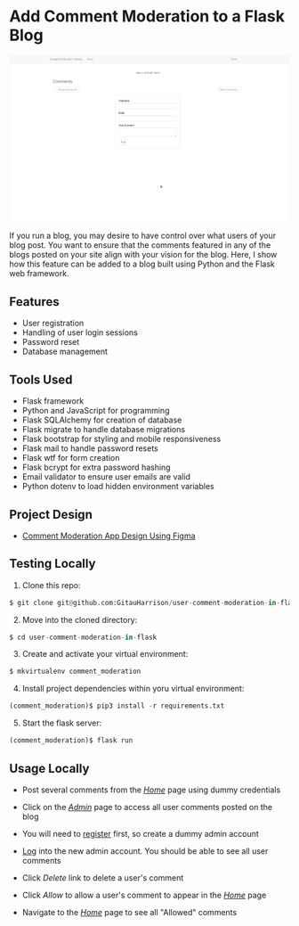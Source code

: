 # Add Comment Moderation to a Flask Blog

![User Comment Moderation](app/static/images/user_comment_moderation.gif)

If you run a blog, you may desire to have control over what users of your blog post. You want to ensure that the comments featured in any of the blogs posted on your site align with your vision for the blog. Here, I show how this feature can be added to a blog built using Python and the Flask web framework.

## Features

* User registration
* Handling of user login sessions
* Password reset 
* Database management

## Tools Used

* Flask framework
* Python and JavaScript for programming
* Flask SQLAlchemy for creation of database
* Flask migrate to handle database migrations
* Flask bootstrap for styling and mobile responsiveness
* Flask mail to handle password resets
* Flask wtf for form creation
* Flask bcrypt for extra password hashing
* Email validator to ensure user emails are valid
* Python dotenv to load hidden environment variables

## Project Design

* [Comment Moderation App Design Using Figma](https://www.figma.com/proto/M6vfs6SOptVVh1WgmGgQxa/Comment-Moderation-Demo?node-id=1%3A2&scaling=min-zoom&page-id=0%3A1)

## Testing Locally

1. Clone this repo:

```python
$ git clone git@github.com:GitauHarrison/user-comment-moderation-in-flask.git
```

2. Move into the cloned directory:

```python
$ cd user-comment-moderation-in-flask
```

3. Create and activate your virtual environment:

```python
$ mkvirtualenv comment_moderation
```

4. Install project dependencies within yoru virtual environment:

```python
(comment_moderation)$ pip3 install -r requirements.txt
```

5. Start the flask server:

```python
(comment_moderation)$ flask run
```

## Usage Locally

* Post several comments from the [_Home_](http://127.0.0.1:5000/home) page using dummy credentials

* Click on the [_Admin_](http://127.0.0.1:5000/login?next=%2Fadmin) page to access all user comments posted on the blog

* You will need to [register](http://127.0.0.1:5000/register) first, so create a dummy admin account

* [Log](http://127.0.0.1:5000/login?next=%2Fadmin) into the new admin account. You should be able to see all user comments

* Click _Delete_ link to delete a user's comment

* Click _Allow_ to allow a user's comment to appear in the [_Home_](http://127.0.0.1:5000/home) page

* Navigate to the [_Home_](http://127.0.0.1:5000/home) page to see all "Allowed" comments